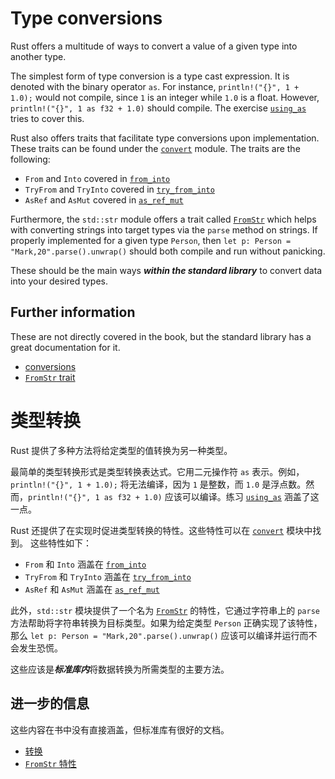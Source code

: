 # Type conversions

Rust offers a multitude of ways to convert a value of a given type into another type.

The simplest form of type conversion is a type cast expression. It is denoted with the binary operator `as`. For instance, `println!("{}", 1 + 1.0);` would not compile, since `1` is an integer while `1.0` is a float. However, `println!("{}", 1 as f32 + 1.0)` should compile. The exercise [`using_as`](using_as.rs) tries to cover this.

Rust also offers traits that facilitate type conversions upon implementation. These traits can be found under the [`convert`](https://doc.rust-lang.org/std/convert/index.html) module.
The traits are the following:

- `From` and `Into` covered in [`from_into`](from_into.rs)
- `TryFrom` and `TryInto` covered in [`try_from_into`](try_from_into.rs)
- `AsRef` and `AsMut` covered in [`as_ref_mut`](as_ref_mut.rs)

Furthermore, the `std::str` module offers a trait called [`FromStr`](https://doc.rust-lang.org/std/str/trait.FromStr.html) which helps with converting strings into target types via the `parse` method on strings. If properly implemented for a given type `Person`, then `let p: Person = "Mark,20".parse().unwrap()` should both compile and run without panicking.

These should be the main ways ***within the standard library*** to convert data into your desired types.

## Further information

These are not directly covered in the book, but the standard library has a great documentation for it.

- [conversions](https://doc.rust-lang.org/std/convert/index.html)
- [`FromStr` trait](https://doc.rust-lang.org/std/str/trait.FromStr.html)


# 类型转换

Rust 提供了多种方法将给定类型的值转换为另一种类型。

最简单的类型转换形式是类型转换表达式。它用二元操作符 `as` 表示。例如，`println!("{}", 1 + 1.0);` 将无法编译，因为 `1` 是整数，而 `1.0` 是浮点数。然而，`println!("{}", 1 as f32 + 1.0)` 应该可以编译。练习 [`using_as`](using_as.rs) 涵盖了这一点。

Rust 还提供了在实现时促进类型转换的特性。这些特性可以在 [`convert`](https://doc.rust-lang.org/std/convert/index.html) 模块中找到。
这些特性如下：

- `From` 和 `Into` 涵盖在 [`from_into`](from_into.rs)
- `TryFrom` 和 `TryInto` 涵盖在 [`try_from_into`](try_from_into.rs)
- `AsRef` 和 `AsMut` 涵盖在 [`as_ref_mut`](as_ref_mut.rs)

此外，`std::str` 模块提供了一个名为 [`FromStr`](https://doc.rust-lang.org/std/str/trait.FromStr.html) 的特性，它通过字符串上的 `parse` 方法帮助将字符串转换为目标类型。如果为给定类型 `Person` 正确实现了该特性，那么 `let p: Person = "Mark,20".parse().unwrap()` 应该可以编译并运行而不会发生恐慌。

这些应该是***标准库内***将数据转换为所需类型的主要方法。

## 进一步的信息

这些内容在书中没有直接涵盖，但标准库有很好的文档。

- [转换](https://doc.rust-lang.org/std/convert/index.html)
- [`FromStr` 特性](https://doc.rust-lang.org/std/str/trait.FromStr.html)
